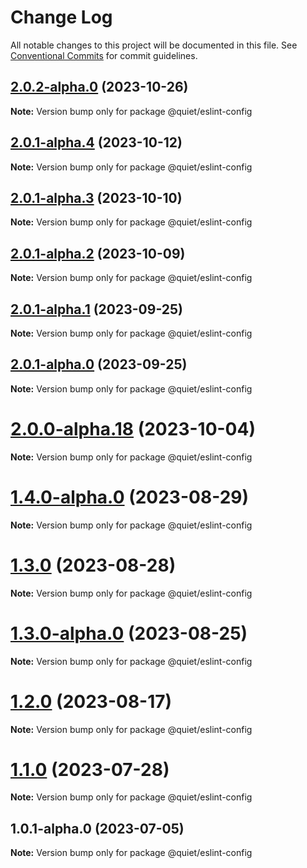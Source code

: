 # Change Log

All notable changes to this project will be documented in this file.
See [Conventional Commits](https://conventionalcommits.org) for commit guidelines.

## [2.0.2-alpha.0](https://github.com/TryQuiet/quiet/compare/@quiet/eslint-config@2.0.1-alpha.4...@quiet/eslint-config@2.0.2-alpha.0) (2023-10-26)

**Note:** Version bump only for package @quiet/eslint-config





## [2.0.1-alpha.4](https://github.com/TryQuiet/quiet/compare/@quiet/eslint-config@2.0.1-alpha.3...@quiet/eslint-config@2.0.1-alpha.4) (2023-10-12)

**Note:** Version bump only for package @quiet/eslint-config





## [2.0.1-alpha.3](https://github.com/TryQuiet/quiet/compare/@quiet/eslint-config@2.0.1-alpha.2...@quiet/eslint-config@2.0.1-alpha.3) (2023-10-10)

**Note:** Version bump only for package @quiet/eslint-config





## [2.0.1-alpha.2](https://github.com/TryQuiet/quiet/compare/@quiet/eslint-config@2.0.1-alpha.1...@quiet/eslint-config@2.0.1-alpha.2) (2023-10-09)

**Note:** Version bump only for package @quiet/eslint-config





## [2.0.1-alpha.1](https://github.com/TryQuiet/quiet/compare/@quiet/eslint-config@2.0.1-alpha.0...@quiet/eslint-config@2.0.1-alpha.1) (2023-09-25)

**Note:** Version bump only for package @quiet/eslint-config





## [2.0.1-alpha.0](https://github.com/TryQuiet/quiet/compare/@quiet/eslint-config@1.4.0-alpha.0...@quiet/eslint-config@2.0.1-alpha.0) (2023-09-25)

**Note:** Version bump only for package @quiet/eslint-config





# [2.0.0-alpha.18](https://github.com/TryQuiet/quiet/compare/@quiet/eslint-config@1.4.0-alpha.0...@quiet/eslint-config@2.0.0-alpha.18) (2023-10-04)

**Note:** Version bump only for package @quiet/eslint-config





# [1.4.0-alpha.0](/compare/@quiet/eslint-config@1.3.0...@quiet/eslint-config@1.4.0-alpha.0) (2023-08-29)

**Note:** Version bump only for package @quiet/eslint-config





# [1.3.0](/compare/@quiet/eslint-config@1.3.0-alpha.0...@quiet/eslint-config@1.3.0) (2023-08-28)

**Note:** Version bump only for package @quiet/eslint-config





# [1.3.0-alpha.0](https://github.com/TryQuiet/quiet/compare/@quiet/eslint-config@1.2.0...@quiet/eslint-config@1.3.0-alpha.0) (2023-08-25)

**Note:** Version bump only for package @quiet/eslint-config





# [1.2.0](https://github.com/TryQuiet/quiet/compare/@quiet/eslint-config@1.1.0...@quiet/eslint-config@1.2.0) (2023-08-17)

**Note:** Version bump only for package @quiet/eslint-config





# [1.1.0](https://github.com/TryQuiet/quiet/compare/@quiet/eslint-config@1.0.1-alpha.0...@quiet/eslint-config@1.1.0) (2023-07-28)

**Note:** Version bump only for package @quiet/eslint-config





## 1.0.1-alpha.0 (2023-07-05)

**Note:** Version bump only for package @quiet/eslint-config
